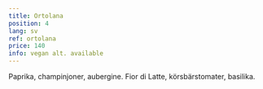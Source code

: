 ```yaml
---
title: Ortolana
position: 4
lang: sv
ref: ortolana
price: 140
info: vegan alt. available
---
```


Paprika, champinjoner, aubergine. Fior di Latte, körsbärstomater, basilika.
